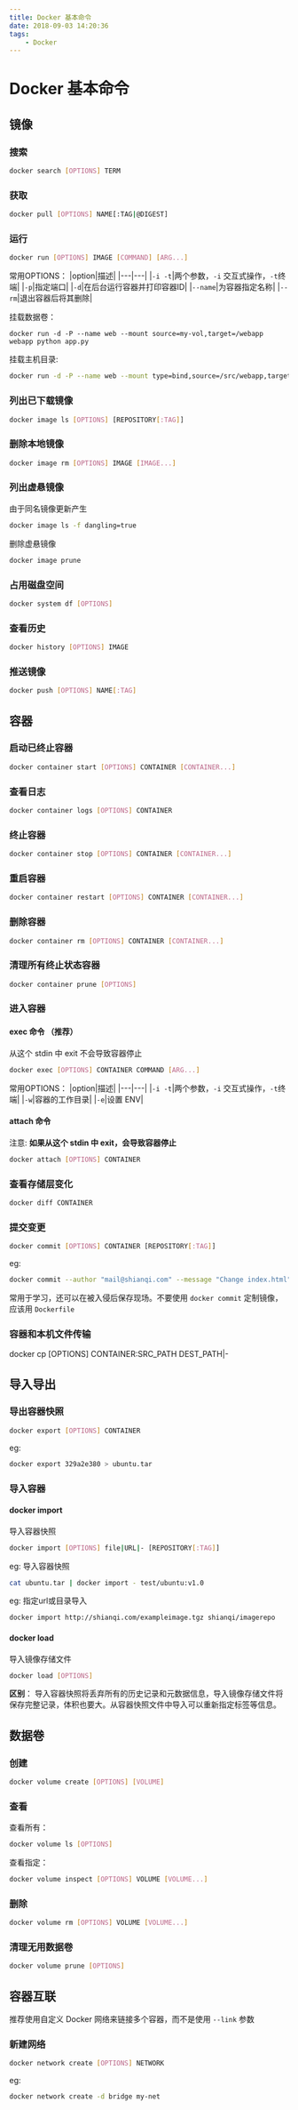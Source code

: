```yaml
---
title: Docker 基本命令
date: 2018-09-03 14:20:36
tags:
    - Docker
---
```

# Docker 基本命令

## 镜像

### 搜索

```bash
docker search [OPTIONS] TERM
```

### 获取

```bash
docker pull [OPTIONS] NAME[:TAG|@DIGEST]
```

### 运行

```bash
docker run [OPTIONS] IMAGE [COMMAND] [ARG...]
```

常用OPTIONS：
|option|描述|
|---|---|
|`-i -t`|两个参数，`-i` 交互式操作，`-t`终端|
|`-p`|指定端口|
|`-d`|在后台运行容器并打印容器ID|
|`--name`|为容器指定名称|
|`--rm`|退出容器后将其删除|

挂载数据卷：

```docker
docker run -d -P --name web --mount source=my-vol,target=/webapp webapp python app.py
```

挂载主机目录:

```bash
docker run -d -P --name web --mount type=bind,source=/src/webapp,target=/opt/webapp,readonly webapp python app.py
```

### 列出已下载镜像

```bash
docker image ls [OPTIONS] [REPOSITORY[:TAG]]
```

### 删除本地镜像

```bash
docker image rm [OPTIONS] IMAGE [IMAGE...]
```

### 列出虚悬镜像

由于同名镜像更新产生

```bash
docker image ls -f dangling=true
```

删除虚悬镜像

```bash
docker image prune
```

### 占用磁盘空间

```bash
docker system df [OPTIONS]
```

### 查看历史

```bash
docker history [OPTIONS] IMAGE
```

### 推送镜像

```bash
docker push [OPTIONS] NAME[:TAG]
```

## 容器

### 启动已终止容器

```bash
docker container start [OPTIONS] CONTAINER [CONTAINER...]
```

### 查看日志

```bash
docker container logs [OPTIONS] CONTAINER
```

### 终止容器

```bash
docker container stop [OPTIONS] CONTAINER [CONTAINER...]
```

### 重启容器

```bash
docker container restart [OPTIONS] CONTAINER [CONTAINER...]
```

### 删除容器

```bash
docker container rm [OPTIONS] CONTAINER [CONTAINER...]
```

### 清理所有终止状态容器

```bash
docker container prune [OPTIONS]
```

### 进入容器

#### exec 命令 （推荐）

从这个 stdin 中 exit 不会导致容器停止

```bash
docker exec [OPTIONS] CONTAINER COMMAND [ARG...]
```

常用OPTIONS：
|option|描述|
|---|---|
|`-i -t`|两个参数，`-i` 交互式操作，`-t`终端|
|`-w`|容器的工作目录|
|`-e`|设置 ENV|

#### attach 命令

注意: **如果从这个 stdin 中 exit，会导致容器停止**

```bash
docker attach [OPTIONS] CONTAINER
```

### 查看存储层变化

```bash
docker diff CONTAINER
```

### 提交变更

```bash
docker commit [OPTIONS] CONTAINER [REPOSITORY[:TAG]]
```

eg:

```bash
docker commit --author "mail@shianqi.com" --message "Change index.html" webserver nginx:v2
```

常用于学习，还可以在被入侵后保存现场。不要使用 `docker commit` 定制镜像，应该用 `Dockerfile`

### 容器和本机文件传输

docker cp [OPTIONS] CONTAINER:SRC_PATH DEST_PATH|-

## 导入导出

### 导出容器快照

```bash
docker export [OPTIONS] CONTAINER
```

eg:

```bash
docker export 329a2e380 > ubuntu.tar
```

### 导入容器

#### docker import

导入容器快照

```bash
docker import [OPTIONS] file|URL|- [REPOSITORY[:TAG]]
```

eg: 导入容器快照

```bash
cat ubuntu.tar | docker import - test/ubuntu:v1.0
```

eg: 指定url或目录导入

```bash
docker import http://shianqi.com/exampleimage.tgz shianqi/imagerepo
```

#### docker load

导入镜像存储文件

```bash
docker load [OPTIONS]
```

**区别**： 导入容器快照将丢弃所有的历史记录和元数据信息，导入镜像存储文件将保存完整记录，体积也要大。从容器快照文件中导入可以重新指定标签等信息。

## 数据卷

### 创建

```bash
docker volume create [OPTIONS] [VOLUME]
```

### 查看

查看所有：

```bash
docker volume ls [OPTIONS]
```

查看指定：

```bash
docker volume inspect [OPTIONS] VOLUME [VOLUME...]
```

### 删除

```bash
docker volume rm [OPTIONS] VOLUME [VOLUME...]
```

### 清理无用数据卷

```bash
docker volume prune [OPTIONS]
```

## 容器互联

推荐使用自定义 Docker 网络来链接多个容器，而不是使用 `--link` 参数

### 新建网络

```bash
docker network create [OPTIONS] NETWORK
```

eg:

```bash
docker network create -d bridge my-net
```